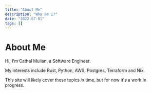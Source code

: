 ```yaml
---
title: "About Me"
description: "Who am I?"
date: "2022-07-01"
tags: []
---
```


# About Me

Hi, I'm Cathal Mullan, a Software Engineer.

My interests include Rust, Python, AWS, Postgres, Terraform and Nix.

This site will likely cover these topics in time, but for now it's a work in progress.
